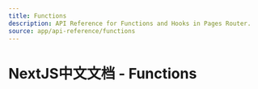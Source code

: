 ```yaml
---
title: Functions
description: API Reference for Functions and Hooks in Pages Router.
source: app/api-reference/functions
---
```


# NextJS中文文档 - Functions
